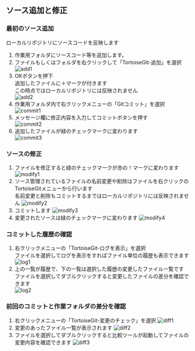 ## ソース追加と修正
### 最初のソース追加
ローカルリポジトリにソースコードを反映します

1. 作業用フォルダにソースコード等を追加します。
2. ファイルもしくはフォルダを右クリックして「TortoiseGit-追加」を選択  
![add1](./images/add1.png)  
3. OKボタンを押下  
追加したファイルに＋マークが付きます  
この時点ではローカルリポジトリには反映されません  
![add2](./images/add2.png)  
4. 作業用フォルダ内で右クリックメニューの「Gitコミット」を選択
![commit1](./images/commit1.png)  
5. メッセージ欄に修正内容を入力してコミットボタンを押す  
![commit2](./images/commit2.png)  
6. 追加したファイルが緑のチェックマークに変わります  
![commit3](./images/commit3.png)  

### ソースの修正
1. ファイルを修正すると緑のチェックマークが赤の！マークに変わります  
![modify1](./images/modify1.png)  
2. ソース管理されているファイルの名前変更や削除はファイルを右クリックのTortoiseGitメニューから行います  
名前変更と削除もコミットするまではローカルリポジトリには反映されません
![modify2](./images/modify2.png) 
3. コミットします
![modify3](./images/modify3.png) 
4. 変更されたソースは緑のチェックマークに変わります
![modify4](./images/modify4.png) 

### コミットした履歴の確認
1. 右クリックメニューの「TortoiseGit-ログを表示」を選択  
ファイルを選択してログを表示をすればファイル単位の履歴も表示できます
![log1](./images/log1.png) 
2. 上の一覧が履歴で、下の一覧は選択した履歴の変更したファイル一覧です  
ファイルを選択してダブルクリックすると変更したファイルの差分を確認できます  
![log2](./images/log2.png)  

### 前回のコミットと作業フォルダの差分を確認
1. 右クリックメニューの「TortoiseGit-変更のチェック」を選択
![diff1](./images/diff1.png) 
2. 変更のあったファイル一覧が表示されます
![diff2](./images/diff2.png) 
3. ファイルを選択してダブルクリックすると比較ツールが起動してファイルの変更内容を確認できます
![diff3](./images/diff3.png) 
